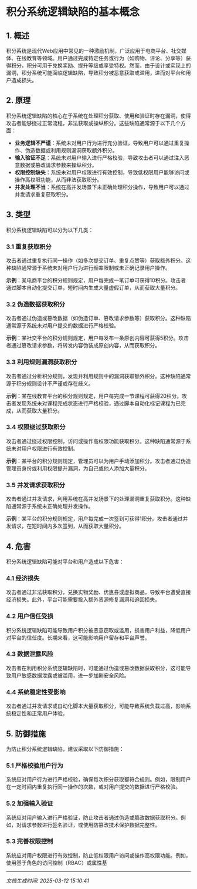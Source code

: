 # 积分系统逻辑缺陷的基本概念

## 1. 概述

积分系统是现代Web应用中常见的一种激励机制，广泛应用于电商平台、社交媒体、在线教育等领域。用户通过完成特定任务或行为（如购物、评论、分享等）获得积分，积分可用于兑换奖励、提升等级或享受特权。然而，由于设计或实现上的漏洞，积分系统可能面临逻辑缺陷，导致积分被恶意获取或滥用，进而对平台和用户造成损失。

## 2. 原理

积分系统逻辑缺陷的核心在于系统在处理积分获取、使用和验证时存在漏洞，使得攻击者能够绕过正常流程，非法获取或操纵积分。这些缺陷通常源于以下几个方面：

- **业务逻辑不严谨**：系统未对用户行为进行充分验证，导致用户可以通过重复操作、伪造数据或利用规则漏洞获取额外积分。
- **输入验证不足**：系统未对用户输入进行严格校验，导致攻击者可以通过注入恶意数据或篡改请求参数来操纵积分。
- **权限控制缺失**：系统未对用户权限进行有效控制，导致低权限用户能够访问或操作高权限功能，从而非法获取积分。
- **并发处理不当**：系统在高并发场景下未正确处理积分操作，导致用户可以通过并发请求重复获取积分。

## 3. 类型

积分系统逻辑缺陷可以分为以下几类：

### 3.1 重复获取积分

攻击者通过重复执行同一操作（如多次提交订单、重复点赞等）获取额外积分。这种缺陷通常源于系统未对用户行为进行频率限制或未正确记录用户操作。

**示例**：某电商平台的积分规则规定，用户每完成一笔订单可获得10积分。攻击者通过脚本自动化提交订单，短时间内生成大量虚假订单，从而获取大量积分。

### 3.2 伪造数据获取积分

攻击者通过伪造或篡改数据（如伪造订单、篡改请求参数等）获取积分。这种缺陷通常源于系统未对用户提交的数据进行严格校验。

**示例**：某社交平台的积分规则规定，用户每发布一条原创内容可获得5积分。攻击者通过篡改请求参数，将转发内容伪装成原创内容，从而获取积分。

### 3.3 利用规则漏洞获取积分

攻击者通过分析积分规则，发现并利用规则中的漏洞获取额外积分。这种缺陷通常源于积分规则设计不严谨或存在歧义。

**示例**：某在线教育平台的积分规则规定，用户每完成一节课程可获得20积分。攻击者发现系统未对课程完成状态进行严格校验，通过脚本自动化标记课程为已完成，从而获取大量积分。

### 3.4 权限绕过获取积分

攻击者通过绕过权限控制，访问或操作高权限功能获取积分。这种缺陷通常源于系统未对用户权限进行有效控制。

**示例**：某平台的积分规则规定，管理员可以为用户手动添加积分。攻击者通过伪造管理员身份或利用权限提升漏洞，为自己或他人添加大量积分。

### 3.5 并发请求获取积分

攻击者通过并发请求，利用系统在高并发场景下的处理漏洞重复获取积分。这种缺陷通常源于系统未正确处理并发操作。

**示例**：某平台的积分规则规定，用户每完成一次签到可获得1积分。攻击者通过并发请求，在短时间内多次签到，从而获取大量积分。

## 4. 危害

积分系统逻辑缺陷可能对平台和用户造成以下危害：

### 4.1 经济损失

攻击者通过非法获取积分，兑换实物奖励、优惠券或虚拟商品，导致平台遭受直接经济损失。此外，平台可能需要投入额外资源修复漏洞和追回损失。

### 4.2 用户信任受损

积分系统逻辑缺陷可能导致用户积分被恶意窃取或滥用，损害用户利益，降低用户对平台的信任度。长期来看，这可能影响用户留存和平台声誉。

### 4.3 数据泄露风险

攻击者在利用积分系统逻辑缺陷时，可能通过伪造或篡改数据获取积分，这可能导致用户敏感数据泄露或被滥用，进一步加剧安全风险。

### 4.4 系统稳定性受影响

攻击者通过并发请求或自动化脚本大量获取积分，可能导致系统负载过高，影响系统稳定性和正常用户体验。

## 5. 防御措施

为防止积分系统逻辑缺陷，建议采取以下防御措施：

### 5.1 严格校验用户行为

系统应对用户行为进行严格校验，确保每次积分获取都符合规则。例如，限制用户在一定时间内重复执行同一操作的次数，或对用户提交的数据进行严格校验。

### 5.2 加强输入验证

系统应对用户输入进行严格验证，防止攻击者通过伪造或篡改数据获取积分。例如，对请求参数进行签名验证，或使用防篡改技术保护数据完整性。

### 5.3 完善权限控制

系统应对用户权限进行有效控制，防止低权限用户访问或操作高权限功能。例如，使用基于角色的访问控制（RBAC）或属性基

---

*文档生成时间: 2025-03-12 15:10:41*
